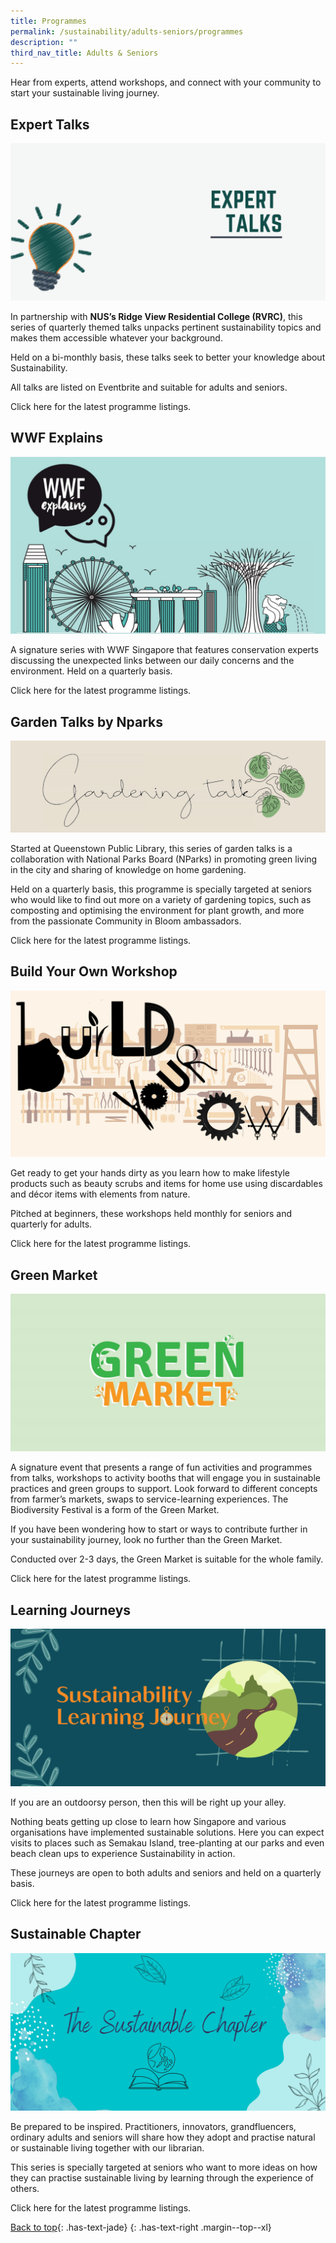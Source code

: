 ```yaml
---
title: Programmes
permalink: /sustainability/adults-seniors/programmes
description: ""
third_nav_title: Adults & Seniors
---
```

Hear from experts, attend workshops, and connect with your community to start your sustainable living journey. 

## **Expert Talks**
![Alt text for image on Isomer site](/images/sustainability/Sustainability-Prog-AS-ExpertTalks.jpg)

In partnership with **NUS’s Ridge View Residential College (RVRC)**, this series of quarterly themed talks unpacks pertinent sustainability topics and makes them accessible whatever your background.

Held on a bi-monthly basis, these talks seek to better your knowledge about Sustainability. 

All talks are listed on Eventbrite and suitable for adults and seniors.    

Click here for the latest programme listings.

## **WWF Explains**
![Alt text for image on Isomer site](/images/sustainability/Sustainability-Prog-AS-WWFExplains.jpg)

A signature series with WWF Singapore that features conservation experts discussing the unexpected links between our daily concerns and the environment. Held on a quarterly basis.

Click here for the latest programme listings.

## **Garden Talks by Nparks**
![Alt text for image on Isomer site](/images/sustainability/Sustainability-AS-Prog-01.jpg)

Started at Queenstown Public Library, this series of garden talks is a collaboration with National Parks Board (NParks) in promoting green living in the city and sharing of knowledge on home gardening. 

Held on a quarterly basis, this programme is specially targeted at seniors who would like to find out more on a variety of gardening topics, such as composting and optimising the environment for plant growth, and more from the passionate Community in Bloom ambassadors. 

Click here for the latest programme listings.

## **Build Your Own Workshop**
![Alt text for image on Isomer site](/images/sustainability/Sustainability-AS-Prog-02.jpg)

Get ready to get your hands dirty as you learn how to make lifestyle products such as beauty scrubs and items for home use using discardables and décor items with elements from nature. 

Pitched at beginners, these workshops held monthly for seniors and quarterly for adults. 

Click here for the latest programme listings.

## **Green Market**
![Alt text for image on Isomer site](/images/sustainability/Sustainability-Prog-AS-GreenMarket.jpg)

A signature event that presents a range of fun activities and programmes from talks, workshops to activity booths that will engage you in sustainable practices and green groups to support. Look forward to different concepts from farmer’s markets, swaps to service-learning experiences. The Biodiversity Festival is a form of the Green Market.

If you have been wondering how to start or ways to contribute further in your sustainability journey, look no further than the Green Market. 

Conducted over 2-3 days, the Green Market is suitable for the whole family.

Click here for the latest programme listings.

## **Learning Journeys**
![Alt text for image on Isomer site](/images/sustainability/Sustainability-AS-Prog-05.jpg)

If you are an outdoorsy person, then this will be right up your alley. 

Nothing beats getting up close to learn how Singapore and various organisations have implemented sustainable solutions. Here you can expect visits to places such as Semakau Island, tree-planting at our parks and even beach clean ups to experience Sustainability in action. 

These journeys are open to both adults and seniors and held on a quarterly basis. 

Click here for the latest programme listings.

## **Sustainable Chapter**
![Alt text for image on Isomer site](/images/sustainability/Sustainability-AS-Prog-06.jpg)

Be prepared to be inspired. Practitioners, innovators, grandfluencers, ordinary adults and seniors will share how they adopt and practise natural or sustainable living together with our librarian. 

This series is specially targeted at seniors who want to more ideas on how they can practise sustainable living by learning through the experience of others. 

Click here for the latest programme listings.

[Back to top](#main-content){: .has-text-jade}
{: .has-text-right .margin--top--xl}